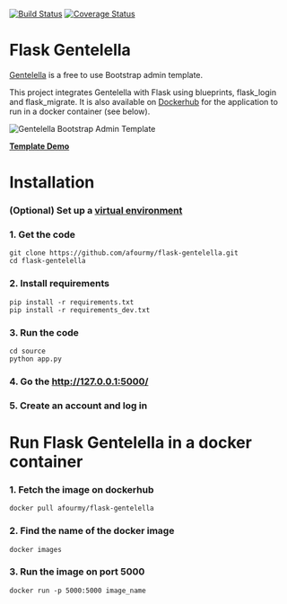[![Build Status](https://travis-ci.org/afourmy/flask-gentelella.svg?branch=master)](https://travis-ci.org/afourmy/flask-gentelella)
[![Coverage Status](https://coveralls.io/repos/github/afourmy/flask-gentelella/badge.svg?branch=master)](https://coveralls.io/github/afourmy/flask-gentelella?branch=develop)

# Flask Gentelella

[Gentelella](https://github.com/puikinsh/gentelella) is a free to use Bootstrap admin template.

This project integrates Gentelella with Flask using blueprints, flask_login and flask_migrate. It is also available on [Dockerhub](https://hub.docker.com/r/afourmy/flask-gentelella/) for the application to run in a docker container (see below).

![Gentelella Bootstrap Admin Template](https://cdn.colorlib.com/wp/wp-content/uploads/sites/2/gentelella-admin-template-preview.jpg "Gentelella Theme Browser Preview")

**[Template Demo](https://colorlib.com/polygon/gentelella/index.html)**

# Installation

### (Optional) Set up a [virtual environment](https://docs.python.org/3/library/venv.html) 

### 1. Get the code
    git clone https://github.com/afourmy/flask-gentelella.git
    cd flask-gentelella

### 2. Install requirements 
    pip install -r requirements.txt
    pip install -r requirements_dev.txt

### 3. Run the code
    cd source
    python app.py
    
### 4. Go the http://127.0.0.1:5000/

### 5. Create an account and log in

# Run Flask Gentelella in a docker container

### 1. Fetch the image on dockerhub
    docker pull afourmy/flask-gentelella

### 2. Find the name of the docker image
    docker images

### 3. Run the image on port 5000
    docker run -p 5000:5000 image_name
